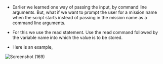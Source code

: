 * Earlier we learned one way of passing the input, by command line arguments. But, what if we want to prompt the user for a mission name when the script starts instead of passing in the mission name as a command line arguments. 

* For this we use the read statement. Use the read command followed by the variable name into which the value is to be stored. 

* Here is an example,

![Screenshot (169)](https://github.com/NavedtheDev/DevOps-Learnings/assets/98219227/08eaea21-7035-4f0e-8888-cf4fa0d1a527)
